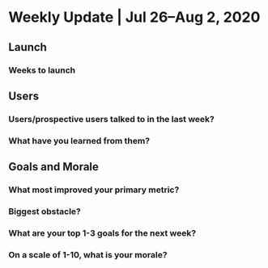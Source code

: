 # Weekly Update | Jul 26–Aug 2, 2020

## Launch

### Weeks to launch

## Users

### Users/prospective users talked to in the last week?

### What have you learned from them?

## Goals and Morale

### What most improved your primary metric?

### Biggest obstacle?

### What are your top 1-3 goals for the next week?

### On a scale of 1-10, what is your morale?
